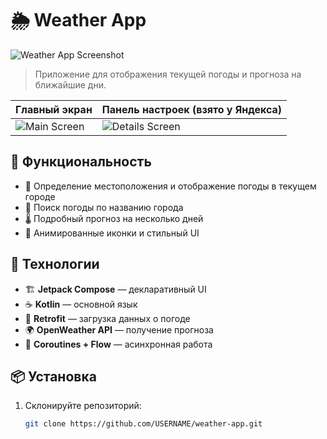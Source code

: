 # 🌦 Weather App

![Weather App Screenshot](images/screenshot1.png)

> Приложение для отображения текущей погоды и прогноза на ближайшие дни.

| Главный экран | Панель настроек (взято у Яндекса) |
|--------------|----------------|
| ![Main Screen](images/screenshot1.png) | ![Details Screen](images/screenshot2.png) |

## 🚀 Функциональность
- 📍 Определение местоположения и отображение погоды в текущем городе
- 🔎 Поиск погоды по названию города
- 🌡 Подробный прогноз на несколько дней
- 🎨 Анимированные иконки и стильный UI

## 🔧 Технологии
- 🏗 **Jetpack Compose** — декларативный UI
- ☕ **Kotlin** — основной язык
- 📡 **Retrofit** — загрузка данных о погоде
- 🌍 **OpenWeather API** — получение прогноза
- 🚀 **Coroutines + Flow** — асинхронная работа

## 📦 Установка
1. Склонируйте репозиторий:  
   ```sh
   git clone https://github.com/USERNAME/weather-app.git
